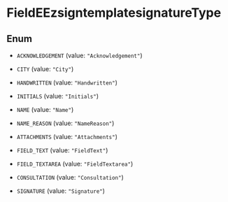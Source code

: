 

# FieldEEzsigntemplatesignatureType

## Enum


* `ACKNOWLEDGEMENT` (value: `"Acknowledgement"`)

* `CITY` (value: `"City"`)

* `HANDWRITTEN` (value: `"Handwritten"`)

* `INITIALS` (value: `"Initials"`)

* `NAME` (value: `"Name"`)

* `NAME_REASON` (value: `"NameReason"`)

* `ATTACHMENTS` (value: `"Attachments"`)

* `FIELD_TEXT` (value: `"FieldText"`)

* `FIELD_TEXTAREA` (value: `"FieldTextarea"`)

* `CONSULTATION` (value: `"Consultation"`)

* `SIGNATURE` (value: `"Signature"`)



